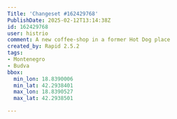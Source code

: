 ```yaml
---
Title: 'Changeset #162429768'
PublishDate: 2025-02-12T13:14:38Z
id: 162429768
user: histrio
comment: A new coffee-shop in a former Hot Dog place
created_by: Rapid 2.5.2
tags:
- Montenegro
- Budva
bbox:
  min_lon: 18.8390006
  min_lat: 42.2938401
  max_lon: 18.8390527
  max_lat: 42.2938501

---
```

